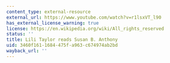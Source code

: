 ```yaml
---
content_type: external-resource
external_url: https://www.youtube.com/watch?v=r1lsxVT_l90
has_external_license_warning: true
license: https://en.wikipedia.org/wiki/All_rights_reserved
status: ''
title: Lili Taylor reads Susan B. Anthony
uid: 3460f161-1684-475f-a963-c674974ab2bd
wayback_url: ''
---
```

